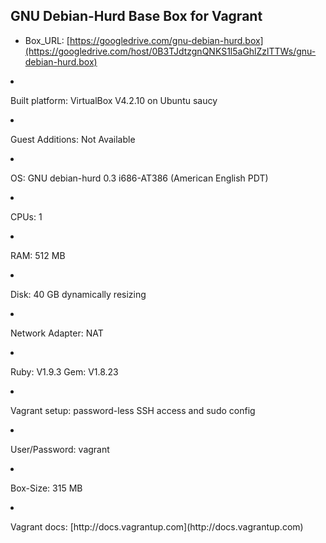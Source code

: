 GNU Debian-Hurd Base Box for Vagrant
------------------------------------
* Box_URL: [https://googledrive.com/gnu-debian-hurd.box](https://googledrive.com/host/0B3TJdtzgnQNKS1l5aGhlZzlTTWs/gnu-debian-hurd.box)
<li><p>Built platform: VirtualBox V4.2.10 on Ubuntu saucy</p></li>
<li><p>Guest Additions: Not Available</p></li>
<li><p>OS: GNU debian-hurd 0.3 i686-AT386 (American English PDT)</p></li>
<li><p>CPUs: 1</p></li>
<li><p>RAM: 512 MB </p></li>
<li><p>Disk: 40 GB  dynamically resizing</p></li>
<li><p>Network Adapter: NAT</p></li>
<li><p>Ruby: V1.9.3 Gem: V1.8.23</p></li>
<li><p>Vagrant setup: password-less SSH access and sudo config</p></li>
<li><p>User/Password: vagrant</p></li>
<li><p>Box-Size: 315 MB </p></p>
<li><p>Vagrant docs: [http://docs.vagrantup.com](http://docs.vagrantup.com)</p></li>